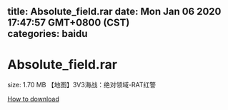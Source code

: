 
title: Absolute_field.rar
date: Mon Jan 06 2020 17:47:57 GMT+0800 (CST)    
categories: baidu
---

# Absolute_field.rar
size: 1.70 MB
 【地图】3V3海战：绝对领域-RAT红警
 

[How to download](https://bpcam.bemobtrk.com/go/2ceec3aa-1ca2-46d6-b9ff-aaa5c184517c?jno=3423)